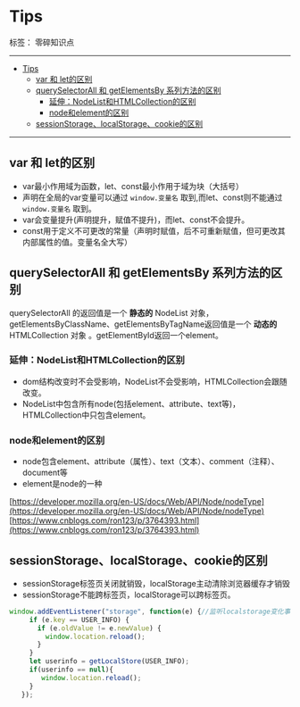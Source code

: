 ﻿# Tips

标签： 零碎知识点

---

- [Tips](#tips)
  - [var 和 let的区别](#var-和-let的区别)
  - [querySelectorAll 和 getElementsBy 系列方法的区别](#queryselectorall-和-getelementsby-系列方法的区别)
    - [延伸：NodeList和HTMLCollection的区别](#延伸nodelist和htmlcollection的区别)
    - [node和element的区别](#node和element的区别)
  - [sessionStorage、localStorage、cookie的区别](#sessionstoragelocalstoragecookie的区别)

---

## var 和 let的区别

- var最小作用域为函数，let、const最小作用于域为块（大括号）
- 声明在全局的var变量可以通过 `window.变量名` 取到,而let、const则不能通过`window.变量名` 取到。
- var会变量提升(声明提升，赋值不提升)，而let、const不会提升。
- const用于定义不可更改的常量（声明时赋值，后不可重新赋值，但可更改其内部属性的值。变量名全大写）

## querySelectorAll 和 getElementsBy 系列方法的区别

querySelectorAll 的返回值是一个 **静态的** NodeList 对象，
getElementsByClassName、getElementsByTagName返回值是一个 **动态的** HTMLCollection 对象 。getElementById返回一个element。

### 延伸：NodeList和HTMLCollection的区别

- dom结构改变时不会受影响，NodeList不会受影响，HTMLCollection会跟随改变。
- NodeList中包含所有node(包括element、attribute、text等)，HTMLCollection中只包含element。

### node和element的区别

- node包含element、attribute（属性）、text（文本）、comment（注释）、document等
- element是node的一种

[https://developer.mozilla.org/en-US/docs/Web/API/Node/nodeType](https://developer.mozilla.org/en-US/docs/Web/API/Node/nodeType)
[https://www.cnblogs.com/ron123/p/3764393.html](https://www.cnblogs.com/ron123/p/3764393.html)

## sessionStorage、localStorage、cookie的区别

- sessionStorage标签页关闭就销毁，localStorage主动清除浏览器缓存才销毁
- sessionStorage不能跨标签页，localStorage可以跨标签页。
  
 ```javascript
 window.addEventListener("storage", function(e) {//监听localstorage变化事件,开两个页面时保持登录状态同步，避免session覆盖
      if (e.key == USER_INFO) {
        if (e.oldValue != e.newValue) {
          window.location.reload();
        }
      }
      let userinfo = getLocalStore(USER_INFO);
      if(userinfo == null){
         window.location.reload();
      }
    });
 ```